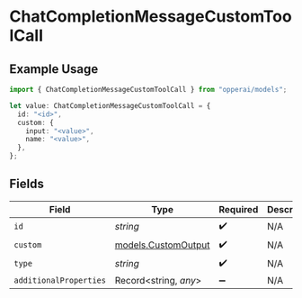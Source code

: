 # ChatCompletionMessageCustomToolCall

## Example Usage

```typescript
import { ChatCompletionMessageCustomToolCall } from "opperai/models";

let value: ChatCompletionMessageCustomToolCall = {
  id: "<id>",
  custom: {
    input: "<value>",
    name: "<value>",
  },
};
```

## Fields

| Field                                            | Type                                             | Required                                         | Description                                      |
| ------------------------------------------------ | ------------------------------------------------ | ------------------------------------------------ | ------------------------------------------------ |
| `id`                                             | *string*                                         | :heavy_check_mark:                               | N/A                                              |
| `custom`                                         | [models.CustomOutput](../models/customoutput.md) | :heavy_check_mark:                               | N/A                                              |
| `type`                                           | *string*                                         | :heavy_check_mark:                               | N/A                                              |
| `additionalProperties`                           | Record<string, *any*>                            | :heavy_minus_sign:                               | N/A                                              |